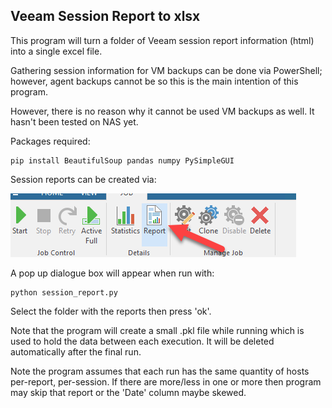 ## Veeam Session Report to xlsx

This program will turn a folder of Veeam session report information (html) into a single excel file.

Gathering session information for VM backups can be done via PowerShell; however, agent backups cannot be so this is the main intention of this program. 

However, there is no reason why it cannot be used VM backups as well. It hasn't been tested on NAS yet.

Packages required:

    pip install BeautifulSoup pandas numpy PySimpleGUI

Session reports can be created via:

![button](/sessio_button.png)

A pop up dialogue box will appear when run with:

    python session_report.py

Select the folder with the reports then press 'ok'.

Note that the program will create a small .pkl file while running which is used to hold the data between each execution. It will
be deleted automatically after the final run.

Note the program assumes that each run has the same quantity of hosts per-report, per-session. If there are more/less in one or more then
program may skip that report or the 'Date' column maybe skewed.